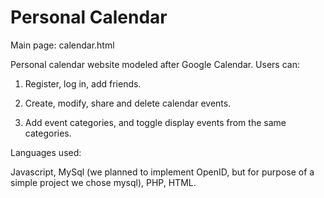 # Personal Calendar

Main page: calendar.html

Personal calendar website modeled after Google Calendar. Users can:

1)   Register, log in, add friends.

2)   Create, modify, share and delete calendar events.

3)   Add event categories, and toggle display events from the same categories.

Languages used:

Javascript, MySql (we planned to implement OpenID, but for purpose of a simple project we chose mysql), PHP, HTML.
